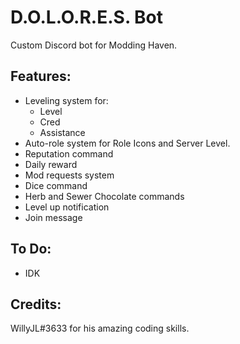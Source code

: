 # D.O.L.O.R.E.S. Bot
Custom Discord bot for Modding Haven.

## Features:
 - Leveling system for:
   - Level
   - Cred
   - Assistance
 - Auto-role system for Role Icons and Server Level.
 - Reputation command
 - Daily reward
 - Mod requests system
 - Dice command
 - Herb and Sewer Chocolate commands
 - Level up notification
 - Join message

## To Do:
 - IDK

## Credits:
WillyJL#3633 for his amazing coding skills.
